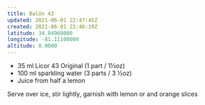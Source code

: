 ```yaml
---
title: Balón 43
updated: 2021-06-01 22:47:45Z
created: 2021-06-01 22:46:19Z
latitude: 34.04960000
longitude: -81.11100000
altitude: 0.0000
---
```


* 35 ml Licor 43 Original (1 part / 1⅓oz)
* 100 ml sparkling water (3 parts / 3 ½oz)
* Juice from half a lemon

Serve over ice, stir lightly, garnish with lemon or and orange slices

